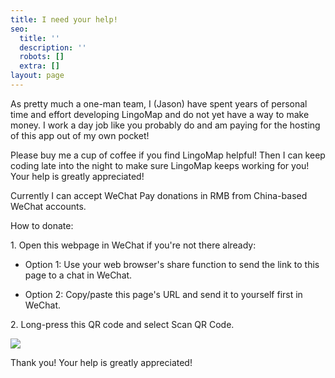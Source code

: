 ```yaml
---
title: I need your help!
seo:
  title: ''
  description: ''
  robots: []
  extra: []
layout: page
---
```

As pretty much a one-man team, I (Jason) have spent years of personal time and effort developing LingoMap and do not yet have a way to make money. I work a day job like you probably do and am paying for the hosting of this app out of my own pocket!

Please buy me a cup of coffee if you find LingoMap helpful! Then I can keep coding late into the night to make sure LingoMap keeps working for you! Your help is greatly appreciated!

Currently I can accept WeChat Pay donations in RMB from China-based WeChat accounts.

How to donate:

1\. Open this webpage in WeChat if you're not there already:

*   Option 1: Use your web browser's share function to send the link to this page to a chat in WeChat.

*   Option 2: Copy/paste this page's URL and send it to yourself first in WeChat.

2\. Long-press this QR code and select Scan QR Code.

![](/images/WechatPayMe-6ca3ed47.jpeg)

Thank you! Your help is greatly appreciated!
